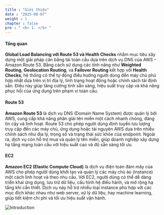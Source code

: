 ```yaml
---
title : "Giới thiệu"
date : "2025-08-07"
weight : 1
chapter : false
pre : " <b> 1. </b> "
---
```


#### Tổng quan
**Global Load Balancing với Route 53 và Health Checks** nhằm mục tiêu xây dựng một giải pháp cân bằng tải toàn cầu dựa trên dịch vụ DNS của AWS – Amazon Route 53. Bằng cách sử dụng các tính năng như **Weighted Routing**, **Geolocation Routing**, và **Failover Routing** kết hợp với **Health Checks**, hệ thống có thể tự động điều hướng người dùng đến máy chủ phù hợp nhất dựa trên vị trí địa lý, tình trạng hoạt động hoặc chính sách tải định sẵn. Điều này giúp tăng cường tính sẵn sàng, hiệu suất truy cập và khả năng phục hồi của ứng dụng trên phạm vi toàn cầu.

#### Route 53
**Amazon Route 53** là dịch vụ DNS (Domain Name System) được quản lý bởi AWS, cung cấp khả năng phân giải tên miền một cách nhanh chóng, đáng tin cậy và linh hoạt. Route 53 cho phép người dùng định tuyến lưu lượng truy cập đến các máy chủ, ứng dụng hoặc tài nguyên AWS dựa trên nhiều chính sách như địa lý, trọng số và trạng thái sức khỏe của endpoint. Ngoài ra, dịch vụ còn hỗ trợ mua và quản lý tên miền, giúp doanh nghiệp xây dựng hạ tầng mạng toàn cầu với hiệu suất cao và độ sẵn sàng tối ưu.

#### EC2
**Amazon EC2 (Elastic Compute Cloud)** là dịch vụ điện toán đám mây của AWS cho phép người dùng khởi tạo và quản lý các máy chủ ảo (instance) một cách linh hoạt và theo nhu cầu. Với EC2, người dùng có thể dễ dàng triển khai ứng dụng, lưu trữ dữ liệu, cấu hình hệ điều hành, và mở rộng hạ tầng khi cần thiết. Dịch vụ này hỗ trợ nhiều loại instance phù hợp với các mục đích khác nhau như web server, xử lý dữ liệu, hay machine learning, giúp tiết kiệm chi phí và tối ưu hiệu suất vận hành.

![Introduction](../static/images/1/AWSWorkshop.png?featherlight=false&width=90pc)
